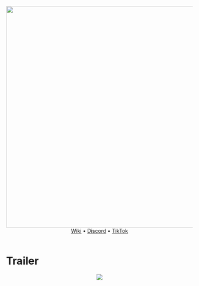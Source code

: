 <div align="center">
  <img src="https://github.com/NextFightNetwork/.github/assets/114857048/367c8910-8225-472c-859c-28bef4117fcf" width="600px"><br>
  <a href="https://github.com/NextFightNetwork/Wiki/wiki">Wiki</a> •
  <a href="https://discord.gg/ZXvGT8uMD3">Discord</a> •
  <a href="https://tiktok.com/@nextfight.net">TikTok</a>
</div>  
<br>

# Trailer
<div align="center">
  <a href="https://github.com/NextFightNetwork/.github/assets/114857048/1d6bc5fb-4c24-43e3-8bdb-88202acb1892">
    <img src="https://github.com/NextFightNetwork/.github/assets/114857048/ac52ca1c-8c68-488d-b941-931b6f5eea15">
  </a>
</div>

